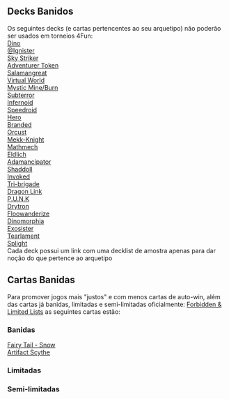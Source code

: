 ## Decks Banidos
Os seguintes decks (e cartas pertencentes ao seu arquetipo) não poderão ser usados em torneios 4Fun:  
[Dino](https://ygoprodeck.com/deck/arthur-dino-s-fury-298696)  
[@Ignister]()  
[Sky Striker]()  
[Adventurer Token]()  
[Salamangreat]()  
[Virtual World]()  
[Mystic Mine/Burn]()  
[Subterror]()  
[Infernoid]()  
[Speedroid]()  
[Hero]()  
[Branded]()  
[Orcust]()  
[Mekk-Knight]()  
[Mathmech]()  
[Eldlich]()  
[Adamancipator]()  
[Shaddoll]()  
[Invoked]()  
[Tri-brigade]()  
[Dragon Link]()  
[P.U.N.K]()  
[Drytron]()  
[Floowanderize]()  
[Dinomorphia](https://ygoprodeck.com/deck/dinomorphia-deck-303196)  
[Exosister]()  
[Tearlament]()  
[Splight]()  
Cada deck possui um link com uma decklist de amostra apenas para dar noção do que pertence ao arquetipo  

## Cartas Banidas  
Para promover jogos mais "justos" e com menos cartas de auto-win, além das cartas já banidas, limitadas e semi-limitadas oficialmente: [Forbidden & Limited Lists](https://www.yugioh-card.com/en/limited/list_05-2022/) as seguintes cartas estão:

### Banidas  
[Fairy Tail - Snow](https://ygoprodeck.com/card/fairy-tail-snow-4737)  
[Artifact Scythe](https://ygoprodeck.com/card/artifact-scythe-1741)  

### Limitadas  


### Semi-limitadas  